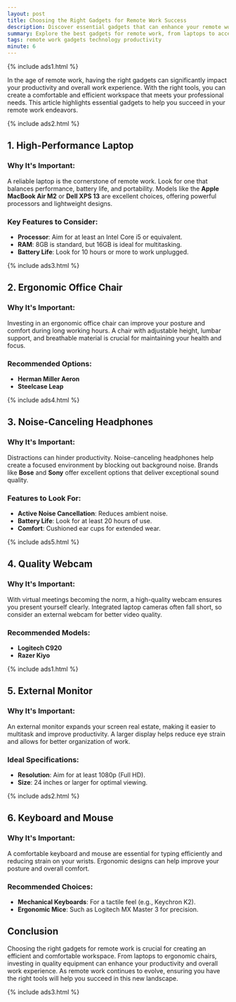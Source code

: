 ```yaml
---
layout: post
title: Choosing the Right Gadgets for Remote Work Success
description: Discover essential gadgets that can enhance your remote work experience and boost productivity.
summary: Explore the best gadgets for remote work, from laptops to accessories, that can help you work efficiently from anywhere.
tags: remote work gadgets technology productivity
minute: 6
---
```


{% include ads1.html %}

In the age of remote work, having the right gadgets can significantly impact your productivity and overall work experience. With the right tools, you can create a comfortable and efficient workspace that meets your professional needs. This article highlights essential gadgets to help you succeed in your remote work endeavors.

{% include ads2.html %}

## 1. High-Performance Laptop

### Why It's Important:
A reliable laptop is the cornerstone of remote work. Look for one that balances performance, battery life, and portability. Models like the **Apple MacBook Air M2** or **Dell XPS 13** are excellent choices, offering powerful processors and lightweight designs. 

### Key Features to Consider:
- **Processor**: Aim for at least an Intel Core i5 or equivalent.
- **RAM**: 8GB is standard, but 16GB is ideal for multitasking.
- **Battery Life**: Look for 10 hours or more to work unplugged.

{% include ads3.html %}

## 2. Ergonomic Office Chair

### Why It's Important:
Investing in an ergonomic office chair can improve your posture and comfort during long working hours. A chair with adjustable height, lumbar support, and breathable material is crucial for maintaining your health and focus.

### Recommended Options:
- **Herman Miller Aeron**
- **Steelcase Leap**

{% include ads4.html %}

## 3. Noise-Canceling Headphones

### Why It's Important:
Distractions can hinder productivity. Noise-canceling headphones help create a focused environment by blocking out background noise. Brands like **Bose** and **Sony** offer excellent options that deliver exceptional sound quality.

### Features to Look For:
- **Active Noise Cancellation**: Reduces ambient noise.
- **Battery Life**: Look for at least 20 hours of use.
- **Comfort**: Cushioned ear cups for extended wear.

{% include ads5.html %}

## 4. Quality Webcam

### Why It's Important:
With virtual meetings becoming the norm, a high-quality webcam ensures you present yourself clearly. Integrated laptop cameras often fall short, so consider an external webcam for better video quality.

### Recommended Models:
- **Logitech C920**
- **Razer Kiyo**

{% include ads1.html %}

## 5. External Monitor

### Why It's Important:
An external monitor expands your screen real estate, making it easier to multitask and improve productivity. A larger display helps reduce eye strain and allows for better organization of work.

### Ideal Specifications:
- **Resolution**: Aim for at least 1080p (Full HD).
- **Size**: 24 inches or larger for optimal viewing.

{% include ads2.html %}

## 6. Keyboard and Mouse

### Why It's Important:
A comfortable keyboard and mouse are essential for typing efficiently and reducing strain on your wrists. Ergonomic designs can help improve your posture and overall comfort.

### Recommended Choices:
- **Mechanical Keyboards**: For a tactile feel (e.g., Keychron K2).
- **Ergonomic Mice**: Such as Logitech MX Master 3 for precision.

## Conclusion

Choosing the right gadgets for remote work is crucial for creating an efficient and comfortable workspace. From laptops to ergonomic chairs, investing in quality equipment can enhance your productivity and overall work experience. As remote work continues to evolve, ensuring you have the right tools will help you succeed in this new landscape.

{% include ads3.html %}
